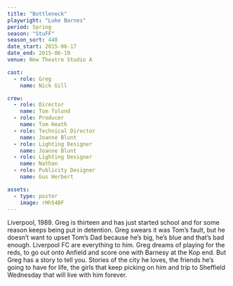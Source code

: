 ```yaml
---
title: "Bottleneck"
playwright: "Luke Barnes"
period: Spring
season: "StuFF"
season_sort: 440
date_start: 2015-06-17
date_end: 2015-06-19
venue: New Theatre Studio A

cast:
  - role: Greg
    name: Nick Gill

crew:
  - role: Director
    name: Tom Tolond
  - role: Producer
    name: Tom Heath
  - role: Technical Director
    name: Joanne Blunt
  - role: Lighting Designer
    name: Joanne Blunt
  - role: Lighting Designer
    name: Nathan
  - role: Publicity Designer
    name: Gus Herbert

assets:
  - type: poster
    image: rHh54BF
---
```


Liverpool, 1989. Greg is thirteen and has just started school and for some reason keeps being put in detention. Greg swears it was Tom’s fault, but he doesn’t want to upset Tom’s Dad because he’s big, he’s blue and that’s bad enough. Liverpool FC are everything to him. Greg dreams of playing for the reds, to go out onto Anfield and score one with Barnesy at the Kop end. But Greg has a story to tell you. Stories of the city he loves, the friends he’s going to have for life, the girls that keep picking on him and trip to Sheffield Wednesday that will live with him forever.
